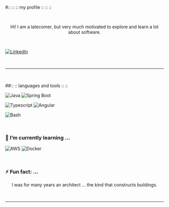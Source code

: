 #:: :: :: my profile :: :: ::

<br>

<p align="center">
	Hi! I am a latecomer, but very much motivated to explore and learn a lot about software.
</p>

<br>

[![LinkedIn](https://img.shields.io/badge/LinkedIn-0077B5?style=for-the-badge&logo=linkedin&logoColor=white)](https://www.linkedin.com/in/mendes-r/)

<br>

---

<br>

##:: :: languages and tools :: ::

	
![Java](https://img.shields.io/badge/Java-ED8B00?style=for-the-badge&logo=java&logoColor=white)  ![Spring Boot](https://img.shields.io/badge/Spring-6DB33F?style=for-the-badge&logo=spring&logoColor=white)
	
![Typescript](https://img.shields.io/badge/TypeScript-007ACC?style=for-the-badge&logo=typescript&logoColor=white) ![Angular](https://img.shields.io/badge/Angular-DD0031?style=for-the-badge&logo=angular&logoColor=white)

![Bash](https://img.shields.io/badge/Shell_Script-121011?style=for-the-badge&logo=gnu-bash&logoColor=white)

<br>

### 🌱 I’m currently learning ...

![AWS](https://img.shields.io/badge/Amazon_AWS-FF9900?style=for-the-badge&logo=amazonaws&logoColor=white)
![Docker](https://img.shields.io/badge/Docker-2CA5E0?style=for-the-badge&logo=docker&logoColor=white)


<br>

### ⚡ Fun fact: ...

<p align="center">
	I was for many years an architect ... the kind that constructs buildings. 
</p>

<br>

---

